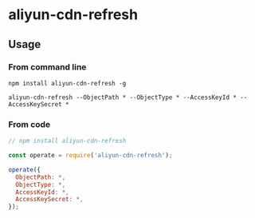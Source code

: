 # aliyun-cdn-refresh

## Usage

### From command line

```shell
npm install aliyun-cdn-refresh -g

aliyun-cdn-refresh --ObjectPath * --ObjectType * --AccessKeyId * --AccessKeySecret *
```

### From code

```js
// npm install aliyun-cdn-refresh

const operate = require('aliyun-cdn-refresh');

operate({
  ObjectPath: *,
  ObjectType: *,
  AccessKeyId: *,
  AccessKeySecret: *,
});
```
